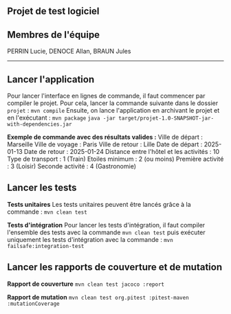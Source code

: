 ## Projet de test logiciel 

## Membres de l'équipe

PERRIN Lucie, DENOCE Allan, BRAUN Jules

****

## Lancer l'application
Pour lancer l'interface en lignes de commande, il faut commencer par compiler le projet. Pour cela, lancer la commande suivante dans le dossier `projet` :
`mvn compile`
Ensuite, on lance l'application en archivant le projet et en l'exécutant :
`mvn package`
`java -jar target/projet-1.0-SNAPSHOT-jar-with-dependencies.jar`

**Exemple de commande avec des résultats valides :**
Ville de départ : Marseille
Ville de voyage : Paris
Ville de retour : Lille
Date de départ : 2025-01-13
Date de retour : 2025-01-24
Distance entre l'hôtel et les activités : 10
Type de transport : 1 (Train)
Etoiles minimum : 2 (ou moins)
Première activité : 3 (Loisir)
Seconde activité : 4 (Gastronomie)


## Lancer les tests
**Tests unitaires**
Les tests unitaires peuvent être lancés grâce à la commande :
`mvn clean test`

**Tests d'intégration**
Pour lancer les tests d'intégration, il faut compiler l'ensemble des tests avec la commande `mvn clean test` puis exécuter uniquement les tests d'intégration avec la commande :
`mvn failsafe:integration-test`

## Lancer les rapports de couverture et de mutation
**Rapport de couverture**
`mvn clean test jacoco :report`

**Rapport de mutation**
`mvn clean test org.pitest :pitest-maven :mutationCoverage`